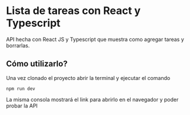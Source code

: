 # Lista de tareas con React y Typescript

API hecha con React JS y Typescript que muestra como agregar tareas y borrarlas.

## Cómo utilizarlo?
Una vez clonado el proyecto abrir la terminal y ejecutar el comando
```
npm run dev
```

La misma consola mostrará el link para abrirlo en el navegador y poder probar la API

